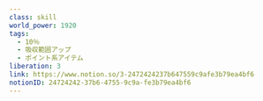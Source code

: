 ```yaml
---
class: skill
world_power: 1920
tags:
  - 10％
  - 吸収範囲アップ
  - ポイント系アイテム
liberation: 3
link: https://www.notion.so/3-2472424237b647559c9afe3b79ea4bf6
notionID: 24724242-37b6-4755-9c9a-fe3b79ea4bf6
---
```

